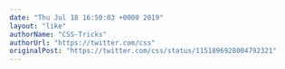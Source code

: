 ```yaml
---
date: "Thu Jul 18 16:50:03 +0000 2019"
layout: "like"
authorName: "CSS-Tricks"
authorUrl: "https://twitter.com/css"
originalPost: "https://twitter.com/css/status/1151896928004792321"
---
```

